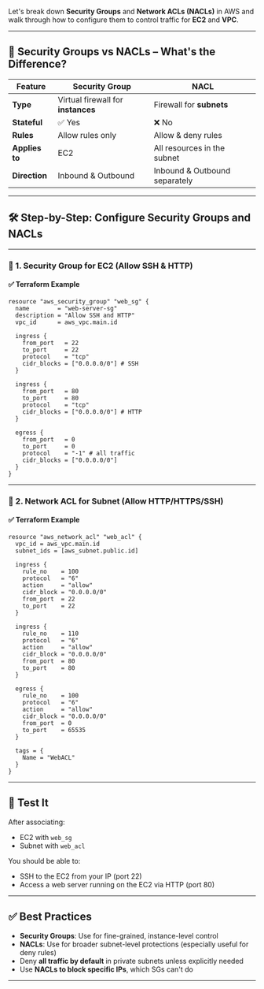 Let's break down **Security Groups** and **Network ACLs (NACLs)** in AWS and walk through how to configure them to control traffic for **EC2** and **VPC**.

---

## 🔐 Security Groups vs NACLs – What's the Difference?

| Feature | Security Group | NACL |
|--------|----------------|------|
| **Type** | Virtual firewall for **instances** | Firewall for **subnets** |
| **Stateful** | ✅ Yes | ❌ No |
| **Rules** | Allow rules only | Allow & deny rules |
| **Applies to** | EC2 | All resources in the subnet |
| **Direction** | Inbound & Outbound | Inbound & Outbound separately |

---

## 🛠️ Step-by-Step: Configure Security Groups and NACLs

---

### 🧱 1. **Security Group** for EC2 (Allow SSH & HTTP)

#### ✅ Terraform Example

```hcl
resource "aws_security_group" "web_sg" {
  name        = "web-server-sg"
  description = "Allow SSH and HTTP"
  vpc_id      = aws_vpc.main.id

  ingress {
    from_port   = 22
    to_port     = 22
    protocol    = "tcp"
    cidr_blocks = ["0.0.0.0/0"] # SSH
  }

  ingress {
    from_port   = 80
    to_port     = 80
    protocol    = "tcp"
    cidr_blocks = ["0.0.0.0/0"] # HTTP
  }

  egress {
    from_port   = 0
    to_port     = 0
    protocol    = "-1" # all traffic
    cidr_blocks = ["0.0.0.0/0"]
  }
}
```

---

### 🧱 2. **Network ACL** for Subnet (Allow HTTP/HTTPS/SSH)

#### ✅ Terraform Example

```hcl
resource "aws_network_acl" "web_acl" {
  vpc_id = aws_vpc.main.id
  subnet_ids = [aws_subnet.public.id]

  ingress {
    rule_no    = 100
    protocol   = "6"
    action     = "allow"
    cidr_block = "0.0.0.0/0"
    from_port  = 22
    to_port    = 22
  }

  ingress {
    rule_no    = 110
    protocol   = "6"
    action     = "allow"
    cidr_block = "0.0.0.0/0"
    from_port  = 80
    to_port    = 80
  }

  egress {
    rule_no    = 100
    protocol   = "6"
    action     = "allow"
    cidr_block = "0.0.0.0/0"
    from_port  = 0
    to_port    = 65535
  }

  tags = {
    Name = "WebACL"
  }
}
```

---

## 🧪 Test It

After associating:
- EC2 with `web_sg`
- Subnet with `web_acl`

You should be able to:
- SSH to the EC2 from your IP (port 22)
- Access a web server running on the EC2 via HTTP (port 80)

---

## ✅ Best Practices

- **Security Groups**: Use for fine-grained, instance-level control
- **NACLs**: Use for broader subnet-level protections (especially useful for deny rules)
- Deny **all traffic by default** in private subnets unless explicitly needed
- Use **NACLs to block specific IPs**, which SGs can't do

---

